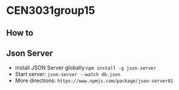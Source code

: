 # CEN3031group15

## How to

## Json Server
- install JSON Server globally:`npm install -g json-server`
- Start server: `json-server --watch db.json`
- More directions: `https://www.npmjs.com/package/json-server01`

